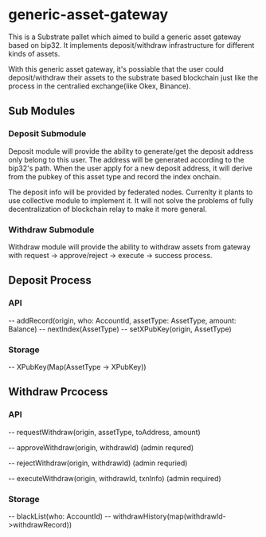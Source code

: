 # generic-asset-gateway

This is a Substrate pallet which aimed to build a generic asset gateway based on bip32. It implements deposit/withdraw infrastructure for different kinds of assets.

With this generic asset gateway, it's possiable that the user could deposit/withdraw their assets to the substrate based blockchain just like the process in the centralied exchange(like Okex, Binance).

## Sub Modules

### Deposit Submodule
Deposit module will provide the ability to generate/get the deposit address only belong to this user. The address will be generated according to the bip32's path.  When the user apply for a new deposit address, it will derive from the pubkey of this asset type and record the index onchain. 

The deposit info will be provided by federated nodes. Currenlty it plants to use collective module to implement it. It will not solve the problems of fully decentralization of blockchain relay to make it more general.

### Withdraw Submodule
Withdraw module will provide the ability to withdraw assets from gateway with request -> approve/reject -> execute -> success process. 

## Deposit Process

### API

-- addRecord(origin, who: AccountId, assetType: AssetType, amount: Balance)
-- nextIndex(AssetType)
-- setXPubKey(origin, AssetType)

### Storage
-- XPubKey(Map(AssetType -> XPubKey))

## Withdraw Prcocess

### API
-- requestWithdraw(origin, assetType, toAddress, amount)

-- approveWithdraw(origin, withdrawId)   (admin requred)

-- rejectWithdraw(origin, withdrawId) (admin requried)

-- executeWithdraw(origin, withdrawId, txnInfo) (admin required)

### Storage
-- blackList(who: AccountId)
-- withdrawHistory(map(withdrawId->withdrawRecord))
